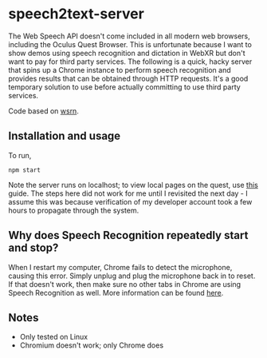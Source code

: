 # speech2text-server

The Web Speech API doesn't come included in all modern web browsers, including
the Oculus Quest Browser. This is unfortunate because I want to show demos using
speech recognition and dictation in WebXR but don't want to pay for third party
services. The following is a quick, hacky server that spins up a Chrome instance
to perform speech recognition and provides results that can be obtained through
HTTP requests. It's a good temporary solution to use before actually committing
to use third party services.

Code based on [wsrn](https://github.com/DedaDev/wsrn).

## Installation and usage

To run,
```
npm start
```

Note the server runs on localhost; to view local pages on the quest, use
[this](https://developer.oculus.com/documentation/web/browser-remote-debugging/)
guide. The steps here did not work for me until I revisited the next day - I
assume this was because verification of my developer account took a few hours to
propagate through the system.

## Why does Speech Recognition repeatedly start and stop?

When I restart my computer, Chrome fails to detect the microphone, causing this
error. Simply unplug and plug the microphone back in to reset. If that doesn't
work, then make sure no other tabs in Chrome are using Speech Recognition as
well. More information can be found [here](http://is.gd/annyang_restarts).

## Notes

- Only tested on Linux
- Chromium doesn't work; only Chrome does

